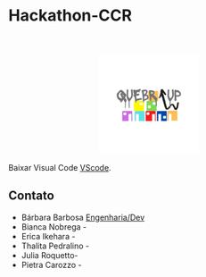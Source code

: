 # Hackathon-CCR
<br />
<p align="center">
  <a href="https://github.com/barbara-barbosa/Hackathon-CCR">
    <img src="rm/logo.jpeg" alt="Logo" width="180" height="180">
  </a>








Baixar Visual Code [VScode](https://reactjs.org/).







## Contato

- Bárbara Barbosa [Engenharia/Dev](https://www.linkedin.com/in/b%C3%A1rbara-barbosa-/)
- Bianca Nobrega - [](https://www.linkedin.com/in/bianca-de-barros-n%C3%B3brega-167605164/)
- Erica Ikehara - [](https://www.linkedin.com/in/erica-mayumi-ikehara-041806181/)
- Thalita Pedralino - [](https://www.linkedin.com/in/thalitapedralino/)
- Julia Roquetto- [](https://www.linkedin.com/in/juliaroquetto/o)
- Pietra Carozzo - [](https://www.linkedin.com/in/pietra-c-054221ab/)
